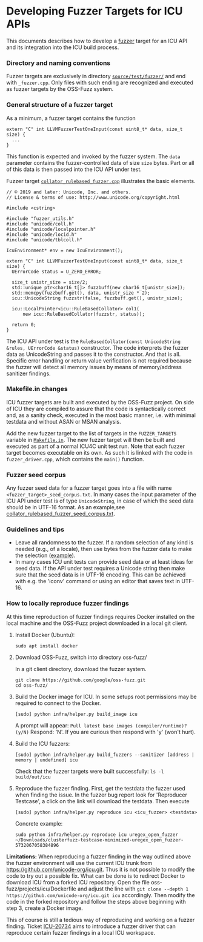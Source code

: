 # Developing Fuzzer Targets for ICU APIs

<!--
© 2019 and later: Unicode, Inc. and others.
License & terms of use: http://www.unicode.org/copyright.html
-->

This documents describes how to develop a [fuzzer](https://opensource.google.com/projects/oss-fuzz)
target for an ICU API and its integration into the ICU build process.

### Directory and naming conventions

Fuzzer targets are exclusively in directory
[`source/test/fuzzer/`](https://github.com/unicode-org/icu/tree/main/icu4c/source/test/fuzzer)
and end with `_fuzzer.cpp`. Only files with such ending are recognized and executed as fuzzer
targets by the OSS-Fuzz system.

### General structure of a fuzzer target

As a minimum, a fuzzer target contains the function


```
extern "C" int LLVMFuzzerTestOneInput(const uint8_t* data, size_t size) {
  ...
}
```

This function is expected and invoked by the fuzzer system. The `data` parameter contains the
fuzzer-controlled data of size `size` bytes. Part or all of this data is then passed into the
ICU API under test.

Fuzzer target
[`collator_rulebased_fuzzer.cpp`](https://github.com/unicode-org/icu/blob/main/icu4c/source/test/fuzzer/collator_rulebased_fuzzer.cpp)
illustrates the basic elements.

```
// © 2019 and later: Unicode, Inc. and others.
// License & terms of use: http://www.unicode.org/copyright.html

#include <cstring>

#include "fuzzer_utils.h"
#include "unicode/coll.h"
#include "unicode/localpointer.h"
#include "unicode/locid.h"
#include "unicode/tblcoll.h"

IcuEnvironment* env = new IcuEnvironment();

extern "C" int LLVMFuzzerTestOneInput(const uint8_t* data, size_t size) {
  UErrorCode status = U_ZERO_ERROR;

  size_t unistr_size = size/2;
  std::unique_ptr<char16_t[]> fuzzbuff(new char16_t[unistr_size]);
  std::memcpy(fuzzbuff.get(), data, unistr_size * 2);
  icu::UnicodeString fuzzstr(false, fuzzbuff.get(), unistr_size);

  icu::LocalPointer<icu::RuleBasedCollator> col1(
      new icu::RuleBasedCollator(fuzzstr, status));

  return 0;
}
```

The ICU API under test is the `RuleBasedCollator(const UnicodeString &rules, UErrorCode &status)`
constructor. The code interprets the fuzzer data as UnicodeString and passes it to the constructor.
And that is all. Specific error handling or return value verification is not required because the
fuzzer will detect all memory issues by means of memory/address sanitizer findings.

### Makefile.in changes

ICU fuzzer targets are built and executed by the OSS-Fuzz project. On side of ICU they are compiled
to assure that the code is syntactically correct and, as a sanity check, executed in the most basic
manner, i.e. with minimal testdata and without ASAN or MSAN analysis.

Add the new fuzzer target to the list of targets in the `FUZZER_TARGETS` variable in
[`Makefile.in`](https://github.com/unicode-org/icu/blob/main/icu4c/source/test/fuzzer/Makefile.in).
The new fuzzer target will then be built and executed as part of a normal ICU4C unit test run. Note
that each fuzzer target becomes executable on its own. As such it is linked with the code in
`fuzzer_driver.cpp`, which contains the `main()` function.

### Fuzzer seed corpus

Any fuzzer seed data for a fuzzer target goes into a file with name `<fuzzer_target>_seed_corpus.txt`.
In many cases the input parameter of the ICU API under test is of type `UnicodeString`, in case
of which the seed data should be in UTF-16 format. As an example,see
[collator_rulebased_fuzzer_seed_corpus.txt](https://github.com/unicode-org/icu/blob/main/icu4c/source/test/fuzzer/collator_rulebased_fuzzer_seed_corpus.txt).

### Guidelines and tips

*   Leave all randomness to the fuzzer. If a random selection of any kind is needed (e.g., of a
    locale), then use bytes from the fuzzer data to make the selection
    ([example](https://github.com/unicode-org/icu/blob/main/icu4c/source/test/fuzzer/break_iterator_fuzzer.cpp)).
*   In many cases ICU unit tests can provide seed data or at least ideas for seed data. If the API
    under test requires a Unicode string then make sure that the seed data is in UTF-16 encoding.
    This can be achieved with e.g. the 'iconv' command or using an editor that saves text in UTF-16.

### How to locally reproduce fuzzer findings

At this time reproduction of fuzzer findings requires Docker installed on the local machine and the
OSS-Fuzz project downloaded in a local git client.

1.  Install Docker (Ubuntu):

    ```
    sudo apt install docker
    ```
2.  Download OSS-Fuzz, switch into directory oss-fuzz/

    In a git client directory, download the fuzzer system.

    ```
    git clone https://github.com/google/oss-fuzz.git
    cd oss-fuzz/
    ```
3.  Build the Docker image for ICU.
    In some setups root permissions may be required to connect to the Docker.

    ```
    [sudo] python infra/helper.py build_image icu
    ```
    A prompt will appear: `Pull latest base images (compiler/runtime)? (y/N)`
    Respond: 'N'. If you are curious then respond with 'y' (won't hurt).
4.  Build the ICU fuzzers:

    ```
    [sudo] python infra/helper.py build_fuzzers --sanitizer [address | memory | undefined] icu
    ```
    Check that the fuzzer targets were built successfully: ```ls -l build/out/icu```

5.   Reproduce the fuzzer finding.
     First, get the testdata the fuzzer used when finding the issue. In the fuzzer bug report look
     for 'Reproducer Testcase', a click on the link will download the testdata. Then execute

     ```
     [sudo] python infra/helper.py reproduce icu <icu_fuzzer> <testdata>
     ```
     Concrete example:

     ```
     sudo python infra/helper.py reproduce icu uregex_open_fuzzer  ~/Downloads/clusterfuzz-testcase-minimized-uregex_open_fuzzer-5732067058384896
     ```

**Limitations:** When reproducing a fuzzer finding in the way outlined above the fuzzer environment
will use the current ICU trunk from https://github.com/unicode-org/icu.git. Thus it is not possible
to modify the code to try out a possible fix. What can be done is to redirect Docker to download ICU
from a forked ICU repository. Open the file oss-fuzz/projects/icu/Dockerfile and adjust the line
with `git clone --depth 1 https://github.com/unicode-org/icu.git icu` accordingly. Then modify
the code in the forked repository and follow the steps above beginning with step 3, create a Docker
image.

This of course is still a tedious way of reproducing and working on a fuzzer finding. Ticket
[ICU-20734](https://unicode-org.atlassian.net/browse/ICU-20734) aims to introduce a fuzzer driver
that can reproduce certain fuzzer findings in a local ICU workspace.
